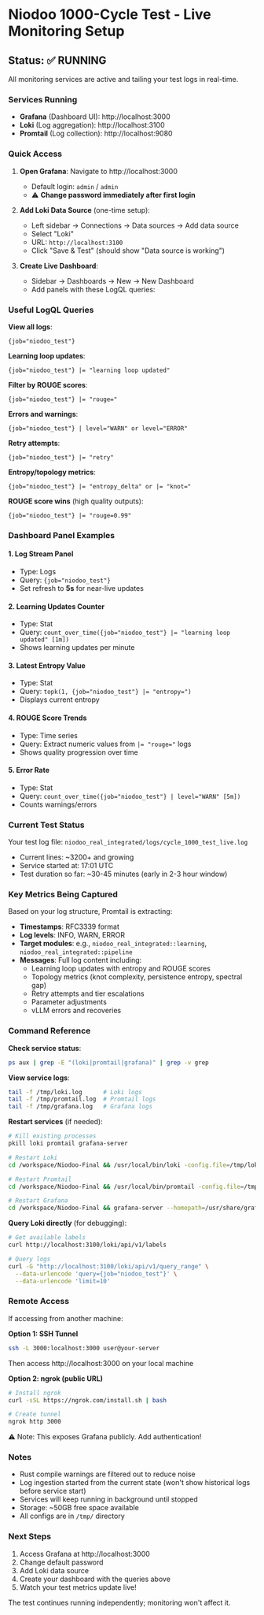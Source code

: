 # Niodoo 1000-Cycle Test - Live Monitoring Setup

## Status: ✅ RUNNING

All monitoring services are active and tailing your test logs in real-time.

### Services Running
- **Grafana** (Dashboard UI): http://localhost:3000
- **Loki** (Log aggregation): http://localhost:3100
- **Promtail** (Log collection): http://localhost:9080

### Quick Access

1. **Open Grafana**: Navigate to http://localhost:3000
   - Default login: `admin` / `admin`
   - ⚠️ **Change password immediately after first login**

2. **Add Loki Data Source** (one-time setup):
   - Left sidebar → Connections → Data sources → Add data source
   - Select "Loki"
   - URL: `http://localhost:3100`
   - Click "Save & Test" (should show "Data source is working")

3. **Create Live Dashboard**:
   - Sidebar → Dashboards → New → New Dashboard
   - Add panels with these LogQL queries:

### Useful LogQL Queries

**View all logs**:
```
{job="niodoo_test"}
```

**Learning loop updates**:
```
{job="niodoo_test"} |= "learning loop updated"
```

**Filter by ROUGE scores**:
```
{job="niodoo_test"} |= "rouge="
```

**Errors and warnings**:
```
{job="niodoo_test"} | level="WARN" or level="ERROR"
```

**Retry attempts**:
```
{job="niodoo_test"} |= "retry"
```

**Entropy/topology metrics**:
```
{job="niodoo_test"} |= "entropy_delta" or |= "knot="
```

**ROUGE score wins** (high quality outputs):
```
{job="niodoo_test"} |= "rouge=0.99"
```

### Dashboard Panel Examples

#### 1. Log Stream Panel
- Type: Logs
- Query: `{job="niodoo_test"}`
- Set refresh to **5s** for near-live updates

#### 2. Learning Updates Counter
- Type: Stat
- Query: `count_over_time({job="niodoo_test"} |= "learning loop updated" [1m])`
- Shows learning updates per minute

#### 3. Latest Entropy Value
- Type: Stat
- Query: `topk(1, {job="niodoo_test"} |= "entropy=")`
- Displays current entropy

#### 4. ROUGE Score Trends
- Type: Time series
- Query: Extract numeric values from `|= "rouge="` logs
- Shows quality progression over time

#### 5. Error Rate
- Type: Stat
- Query: `count_over_time({job="niodoo_test"} | level="WARN" [5m])`
- Counts warnings/errors

### Current Test Status

Your test log file: `niodoo_real_integrated/logs/cycle_1000_test_live.log`
- Current lines: ~3200+ and growing
- Service started at: 17:01 UTC
- Test duration so far: ~30-45 minutes (early in 2-3 hour window)

### Key Metrics Being Captured

Based on your log structure, Promtail is extracting:
- **Timestamps**: RFC3339 format
- **Log levels**: INFO, WARN, ERROR
- **Target modules**: e.g., `niodoo_real_integrated::learning`, `niodoo_real_integrated::pipeline`
- **Messages**: Full log content including:
  - Learning loop updates with entropy and ROUGE scores
  - Topology metrics (knot complexity, persistence entropy, spectral gap)
  - Retry attempts and tier escalations
  - Parameter adjustments
  - vLLM errors and recoveries

### Command Reference

**Check service status**:
```bash
ps aux | grep -E "(loki|promtail|grafana)" | grep -v grep
```

**View service logs**:
```bash
tail -f /tmp/loki.log      # Loki logs
tail -f /tmp/promtail.log  # Promtail logs
tail -f /tmp/grafana.log   # Grafana logs
```

**Restart services** (if needed):
```bash
# Kill existing processes
pkill loki promtail grafana-server

# Restart Loki
cd /workspace/Niodoo-Final && /usr/local/bin/loki -config.file=/tmp/loki-config.yml > /tmp/loki.log 2>&1 &

# Restart Promtail
cd /workspace/Niodoo-Final && /usr/local/bin/promtail -config.file=/tmp/promtail-config.yml > /tmp/promtail.log 2>&1 &

# Restart Grafana
cd /workspace/Niodoo-Final && grafana-server --homepath=/usr/share/grafana --config=/etc/grafana/grafana.ini web > /tmp/grafana.log 2>&1 &
```

**Query Loki directly** (for debugging):
```bash
# Get available labels
curl http://localhost:3100/loki/api/v1/labels

# Query logs
curl -G "http://localhost:3100/loki/api/v1/query_range" \
  --data-urlencode 'query={job="niodoo_test"}' \
  --data-urlencode 'limit=10'
```

### Remote Access

If accessing from another machine:

**Option 1: SSH Tunnel**
```bash
ssh -L 3000:localhost:3000 user@your-server
```
Then access http://localhost:3000 on your local machine

**Option 2: ngrok (public URL)**
```bash
# Install ngrok
curl -sSL https://ngrok.com/install.sh | bash

# Create tunnel
ngrok http 3000
```
⚠️ Note: This exposes Grafana publicly. Add authentication!

### Notes

- Rust compile warnings are filtered out to reduce noise
- Log ingestion started from the current state (won't show historical logs before service start)
- Services will keep running in background until stopped
- Storage: ~50GB free space available
- All configs are in `/tmp/` directory

### Next Steps

1. Access Grafana at http://localhost:3000
2. Change default password
3. Add Loki data source
4. Create your dashboard with the queries above
5. Watch your test metrics update live!

The test continues running independently; monitoring won't affect it.

